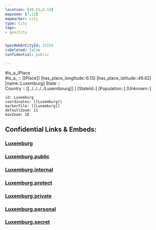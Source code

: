 ```yaml
---
location: [49.62,6.13] 
mapzoom: [7,12] 
mapmarker: city 
type: City
tags:
- geo/City


SpocWebEntityId: 32154
isDeleted: false
confidential: public

---
```

#is_a_/Place  
#is_a_ :: [[Place]] 
[has_place_longitude::6.13] 
[has_place_latitude::49.62] 
[name::Luxemburg] 
State ::  
Country :: [[../../../../Luxembourg]] ] 
[StateId::] 
[Population::] 
[Unknown::] 


```leaflet
id: Luxemburg
coordinates: [[Luxemburg]] 
markerFile: [[Luxemburg]] 
defaultZoom: 11 
maxZoom: 18
```


## Confidential Links & Embeds: 

### [Luxemburg](/_Standards/Earth/Continent/Europe/Europe~West/Luxembourg/City/Luxemburg.md) 

### [Luxemburg.public](/_public/Earth/Continent/Europe/Europe~West/Luxembourg/City/Luxemburg.public.md) 

### [Luxemburg.internal](/_internal/Earth/Continent/Europe/Europe~West/Luxembourg/City/Luxemburg.internal.md) 

### [Luxemburg.protect](/_protect/Earth/Continent/Europe/Europe~West/Luxembourg/City/Luxemburg.protect.md) 

### [Luxemburg.private](/_private/Earth/Continent/Europe/Europe~West/Luxembourg/City/Luxemburg.private.md) 

### [Luxemburg.personal](/_personal/Earth/Continent/Europe/Europe~West/Luxembourg/City/Luxemburg.personal.md) 

### [Luxemburg.secret](/_secret/Earth/Continent/Europe/Europe~West/Luxembourg/City/Luxemburg.secret.md)

